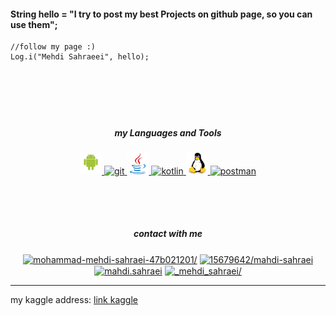 #### String hello = "I try to post my best Projects on github page, so you can use them";


```
//follow my page :)
Log.i("Mehdi Sahraeei", hello);
```

<h1 align="center"><img height="40"></h1>






<h5 align="center">my Languages and Tools </h5>

<p align="center"> <a href="https://developer.android.com" target="_blank" rel="noreferrer"> <img src="https://raw.githubusercontent.com/devicons/devicon/master/icons/android/android-original-wordmark.svg" alt="android" width="35" height="35"/> </a> <a href="https://git-scm.com/" target="_blank" rel="noreferrer"> <img src="https://www.vectorlogo.zone/logos/git-scm/git-scm-icon.svg" alt="git" width="35" height="35"/> </a> <a href="https://www.java.com" target="_blank" rel="noreferrer"> <img src="https://raw.githubusercontent.com/devicons/devicon/master/icons/java/java-original.svg" alt="java" width="35" height="35"/> </a> <a href="https://kotlinlang.org" target="_blank" rel="noreferrer"> <img src="https://www.vectorlogo.zone/logos/kotlinlang/kotlinlang-icon.svg" alt="kotlin" width="31" height="31"/> </a> <a href="https://www.linux.org/" target="_blank" rel="noreferrer"> <img src="https://raw.githubusercontent.com/devicons/devicon/master/icons/linux/linux-original.svg" alt="linux" width="35" height="35"/> </a> <a href="https://postman.com" target="_blank" rel="noreferrer"> <img src="https://www.vectorlogo.zone/logos/getpostman/getpostman-icon.svg" alt="postman" width="35" height="35"/> </a> </p>



  




<h4 align="center"><img height="40"></h4>

<h5 align="center">contact with me</h5>

<p align="center">
<a href="https://linkedin.com/in/mohammad-mehdi-sahraei-47b021201/" target="blank"><img align="center" src="https://raw.githubusercontent.com/rahuldkjain/github-profile-readme-generator/master/src/images/icons/Social/linked-in-alt.svg" alt="mohammad-mehdi-sahraei-47b021201/" height="30" width="40" /></a>
<a href="https://stackoverflow.com/users/15679642/mahdi-sahraei" target="blank"><img align="center" src="https://raw.githubusercontent.com/rahuldkjain/github-profile-readme-generator/master/src/images/icons/Social/stack-overflow.svg" alt="15679642/mahdi-sahraei" height="30" width="40" /></a>
<a href="https://fb.com/mahdi.sahraei" target="blank"><img align="center" src="https://raw.githubusercontent.com/rahuldkjain/github-profile-readme-generator/master/src/images/icons/Social/facebook.svg" alt="mahdi.sahraei" height="30" width="40" /></a>
<a href="https://instagram.com/mehdisahraeei/" target="blank"><img align="center" src="https://raw.githubusercontent.com/rahuldkjain/github-profile-readme-generator/master/src/images/icons/Social/instagram.svg" alt="_mehdi_sahraei/" height="30" width="40" /></a>
</p>



-----------------------------------------------------------------------------------

my kaggle address:
[link kaggle](https://www.kaggle.com/datasets/mehdisahraei/persian-alpha)
